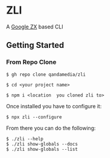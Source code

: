 # ZLI 
A [Google ZX](https://github.com/google/zx) based CLI

## Getting Started
### From Repo Clone
```
$ gh repo clone qandamedia/zli

$ cd <your project name>

$ npm i <location  you cloned zli to>
```


Once installed you have to configure it:
```
$ npx zli --configure
```

From there you can do the following:
```
$ ./zli --help
$ ./zli show-globals --docs
$ ./zli show-globals --list
```

